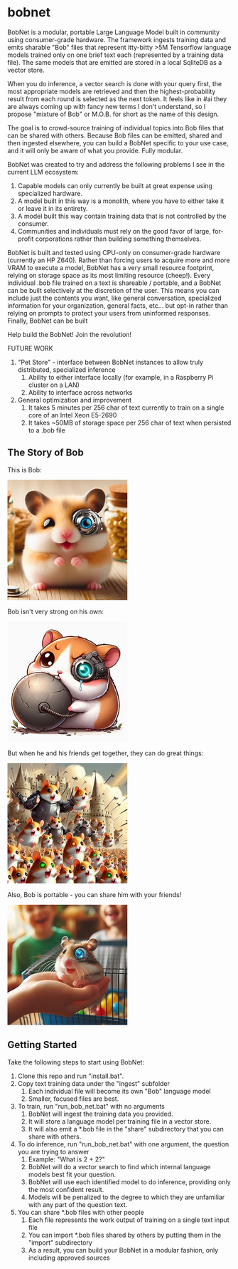 # bobnet
BobNet is a modular, portable Large Language Model built in community using consumer-grade hardware. The framework ingests training data and emits sharable "Bob" files that represent itty-bitty >5M Tensorflow language models trained only on one brief text each (represented by a training data file). The same models that are emitted are stored in a local SqliteDB as a vector store.

When you do inference, a vector search is done with your query first, the most appropriate models are retrieved and then the highest-probability result from each round is selected as the next token. It feels like in #ai they are always coming up with fancy new terms I don't understand, so I propose "mixture of Bob" or M.O.B. for short as the name of this design.

The goal is to crowd-source training of individual topics into Bob files that can be shared with others. Because Bob files can be emitted, shared and then ingested elsewhere, you can build a BobNet specific to your use case, and it will only be aware of what you provide. Fully modular.

BobNet was created to try and address the following problems I see in the current LLM ecosystem:

1. Capable models can only currently be built at great expense using specialized hardware.
2. A model built in this way is a monolith, where you have to either take it or leave it in its entirety.
3. A model built this way contain training data that is not controlled by the consumer.
4. Communities and individuals must rely on the good favor of large, for-profit corporations rather than building something themselves.

BobNet is built and tested using CPU-only on consumer-grade hardware (currently an HP Z640). Rather than forcing users to acquire more and more VRAM to execute a model, BobNet has a very small resource footprint, relying on storage space as its most limiting resource (cheep!). Every individual .bob file trained on a text is shareable / portable, and a BobNet can be built selectively at the discretion of the user. This means you can include just the contents you want, like general conversation, specialized information for your organization, general facts, etc... but opt-in rather than relying on prompts to protect your users from uninformed responses. Finally, BobNet can be built

Help build the BobNet! Join the revolution!

FUTURE WORK
1. "Pet Store" - interface between BobNet instances to allow truly distributed, specialized inference
    1. Ability to either interface locally (for example, in a Raspberry Pi cluster on a LAN)
    2. Ability to interface across networks
2. General optimization and improvement
    1. It takes 5 minutes per 256 char of text currently to train on a single core of an Intel Xeon E5-2690
    2. It takes ~50MB of storage space per 256 char of text when persisted to a .bob file

## The Story of Bob

This is Bob:

![alt text](images/bob.png)

Bob isn't very strong on his own:

![alt text](images/bob_not_strong.png)

But when he and his friends get together, they can do great things:

![alt text](images/bob_together.png)

Also, Bob is portable - you can share him with your friends!

![alt text](images/bob_shared.png)

## Getting Started

Take the following steps to start using BobNet:

1. Clone this repo and run "install.bat".
2. Copy text training data under the "ingest" subfolder
    1. Each individual file will become its own "Bob" language model
    2. Smaller, focused files are best.
3. To train, run "run_bob_net.bat" with no arguments
    1. BobNet will ingest the training data you provided.
    2. It will store a language model per training file in a vector store.
    3. It will also emit a *.bob file in the "share" subdirectory that you can share with others.
4. To do inference, run "run_bob_net.bat" with one argument, the question you are trying to answer
    1. Example: "What is 2 + 2?"
    2. BobNet will do a vector search to find which internal language models best fit your question.
    3. BobNet will use each identified model to do inference, providing only the most confident result.
    4. Models will be penalized to the degree to which they are unfamiliar with any part of the question text.
5. You can share *.bob files with other people
    1. Each file represents the work output of training on a single text input file
    2. You can import *.bob files shared by others by putting them in the "import" subdirectory
    3. As a result, you can build your BobNet in a modular fashion, only including approved sources